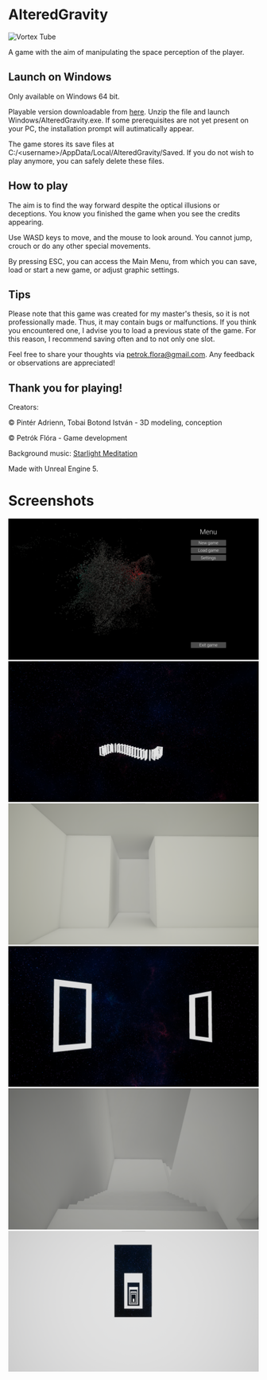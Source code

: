 # AlteredGravity

![Vortex Tube](Screenshots/VortexTube.png)

A game with the aim of manipulating the space perception of the player.

## Launch on Windows

Only available on Windows 64 bit.

Playable version downloadable from [here](https://mega.nz/file/mpRkXBBS#f8bPJwpPH9DG1QesDNHW9bwchkE6qVh5SYo2ddF47Qs). Unzip the file and launch Windows/AlteredGravity.exe. If some prerequisites are not yet present on your PC, the installation prompt will autimatically appear.

The game stores its save files at C:/\<username\>/AppData/Local/AlteredGravity/Saved. If you do not wish to play anymore, you can safely delete these files.

## How to play

The aim is to find the way forward despite the optical illusions or deceptions. You know you finished the game when you see the credits appearing.

Use WASD keys to move, and the mouse to look around. You cannot jump, crouch or do any other special movements.

By pressing ESC, you can access the Main Menu, from which you can save, load or start a new game, or adjust graphic settings. 

## Tips

Please note that this game was created for my master's thesis, so it is not professionally made. Thus, it may contain bugs or malfunctions. If you think you encountered one, I advise you to load a previous state of the game. For this reason, I recommend saving often and to not only one slot.

Feel free to share your thoughts via petrok.flora@gmail.com. Any feedback or observations are appreciated!

## Thank you for playing!

Creators:

© Pintér Adrienn, Tobai Botond István - 3D modeling, conception

© Petrók Flóra - Game development

Background music: [Starlight Meditation](https://pixabay.com/music/meditationspiritual-starlight-meditation-10986/)

Made with Unreal Engine 5.

# Screenshots

![Main Menu](Screenshots/MainMenu.png)
![S Curve](Screenshots/SCurve.png)
![Indoors](Screenshots/Indoors.png)
![Doors](Screenshots/Doors.png)
![Stairs](Screenshots/Stairs.png)
![Stripes](Screenshots/Stripes.png)